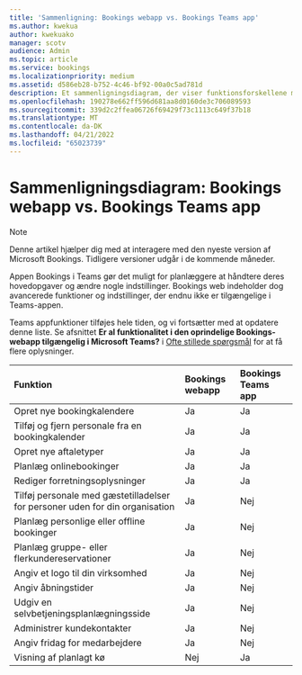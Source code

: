 ```yaml
---
title: 'Sammenligning: Bookings webapp vs. Bookings Teams app'
ms.author: kwekua
author: kwekuako
manager: scotv
audience: Admin
ms.topic: article
ms.service: bookings
ms.localizationpriority: medium
ms.assetid: d586eb28-b752-4c46-bf92-00a0c5ad781d
description: Et sammenligningsdiagram, der viser funktionsforskellene mellem Bookings webapp og Bookings Teams-appen.
ms.openlocfilehash: 190278e662ff596d681aa8d0160de3c706089593
ms.sourcegitcommit: 339d2c2ffea06726f69429f73c1113c649f37b18
ms.translationtype: MT
ms.contentlocale: da-DK
ms.lasthandoff: 04/21/2022
ms.locfileid: "65023739"
---
```

# <a name="comparison-chart-bookings-web-app-vs-bookings-teams-app"></a>Sammenligningsdiagram: Bookings webapp vs. Bookings Teams app

> [!NOTE]
> Denne artikel hjælper dig med at interagere med den nyeste version af Microsoft Bookings. Tidligere versioner udgår i de kommende måneder.

Appen Bookings i Teams gør det muligt for planlæggere at håndtere deres hovedopgaver og ændre nogle indstillinger. Bookings web indeholder dog avancerede funktioner og indstillinger, der endnu ikke er tilgængelige i Teams-appen.

Teams appfunktioner tilføjes hele tiden, og vi fortsætter med at opdatere denne liste. Se afsnittet **Er al funktionalitet i den oprindelige Bookings-webapp tilgængelig i Microsoft Teams?** i [Ofte stillede spørgsmål](bookings-faq.yml) for at få flere oplysninger.

| Funktion | Bookings webapp | Bookings Teams app |
|:---|:---|:---|
| Opret nye bookingkalendere | Ja | Ja |
| Tilføj og fjern personale fra en bookingkalender | Ja | Ja |
| Opret nye aftaletyper | Ja | Ja |
| Planlæg onlinebookinger | Ja | Ja |
| Rediger forretningsoplysninger | Ja | Ja |
| Tilføj personale med gæstetilladelser for personer uden for din organisation | Ja | Nej |
| Planlæg personlige eller offline bookinger | Ja | Nej |
| Planlæg gruppe- eller flerkundereservationer | Ja | Nej |
| Angiv et logo til din virksomhed | Ja | Nej |
| Angiv åbningstider | Ja | Nej |
| Udgiv en selvbetjeningsplanlægningsside | Ja | Nej |
| Administrer kundekontakter | Ja | Nej |
| Angiv fridag for medarbejdere | Ja | Nej |
| Visning af planlagt kø | Nej | Ja |
